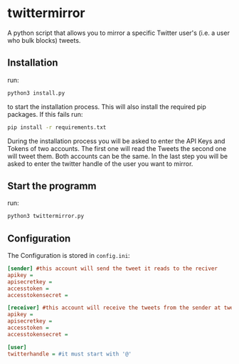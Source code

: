 # twittermirror

A python script that allows you to mirror a specific Twitter user's (i.e. a user who bulk blocks) tweets.

## Installation

run:

```bash
python3 install.py
```

to start the installation process. This will also install the required pip packages. If this fails run:

```bash
pip install -r requirements.txt
```

During the installation process you will be asked to enter the API Keys and Tokens of two accounts. The first one will read the Tweets the second one will tweet them. Both accounts can be the same. In the last step you will be asked to enter the twitter handle of the user you want to mirror.

## Start the programm

run:

```bash
python3 twittermirror.py
```

## Configuration

The Configuration is stored in `config.ini`:

```ini
[sender] #this account will send the tweet it reads to the reciver
apikey = 
apisecretkey = 
accesstoken = 
accesstokensecret = 

[receiver] #this account will receive the tweets from the sender at tweet them
apikey = 
apisecretkey = 
accesstoken = 
accesstokensecret = 

[user]
twitterhandle = #it must start with '@'
```
